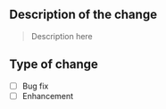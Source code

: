 ## Description of the change

> Description here

## Type of change
- [ ] Bug fix
- [ ] Enhancement
